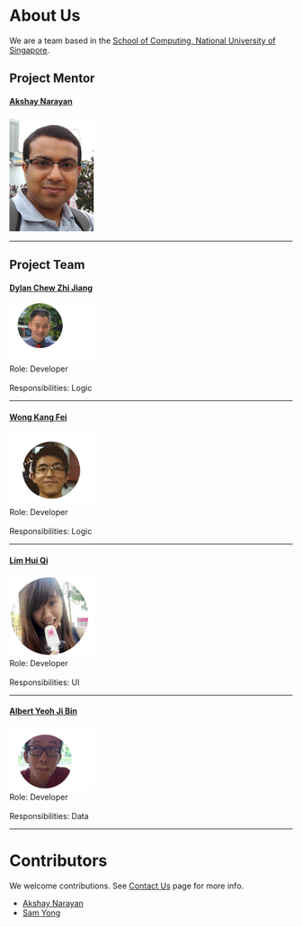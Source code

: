 # About Us

We are a team based in the [School of Computing, National University of Singapore](http://www.comp.nus.edu.sg).

## Project Mentor
#### [Akshay Narayan](https://github.com/okkhoy)
<img src="images/Akshay.jpg" width="150"><br>

-----


## Project Team

#### [Dylan Chew Zhi Jiang](https://github.com/zavfel) <br>
<img src="images/DylanChew.png" width="150"><br>
Role: Developer <br>  
Responsibilities: Logic

-----

#### [Wong Kang Fei](https://github.com/kfwong)
<img src="images/KangFei.png" width="150"><br>
Role: Developer <br>  
Responsibilities: Logic

-----

#### [Lim Hui Qi](https://github.com/LuMiN0uSaRc) 
<img src="images/HuiQi.png" width="150"><br>
Role: Developer <br>  
Responsibilities: UI

-----

#### [Albert Yeoh Ji Bin](https://github.com/bertojo)
<img src="images/AlbertYeoh.png" width="150"><br>
Role: Developer <br>  
Responsibilities: Data
 
-----

# Contributors

We welcome contributions. See [Contact Us](ContactUs.md) page for more info.

* [Akshay Narayan](https://github.com/se-edu/addressbook-level4/pulls?q=is%3Apr+author%3Aokkhoy)
* [Sam Yong](https://github.com/se-edu/addressbook-level4/pulls?q=is%3Apr+author%3Amauris)